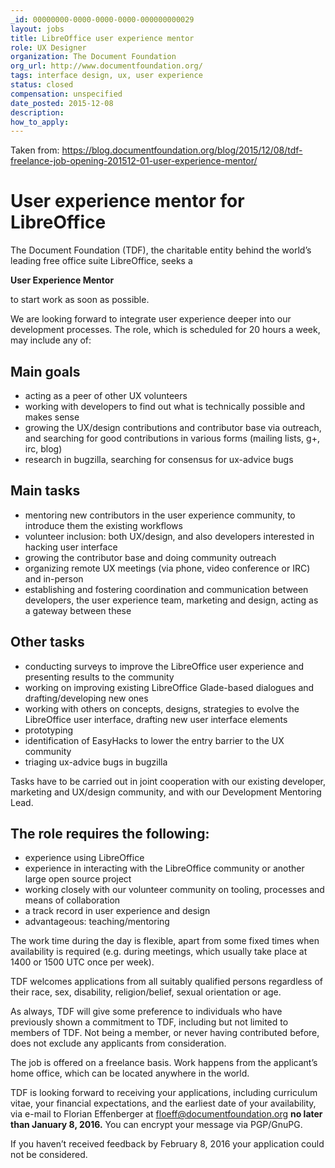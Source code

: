 ```yaml
---
_id: 00000000-0000-0000-0000-000000000029
layout: jobs
title: LibreOffice user experience mentor
role: UX Designer
organization: The Document Foundation
org_url: http://www.documentfoundation.org/
tags: interface design, ux, user experience
status: closed
compensation: unspecified
date_posted: 2015-12-08
description:
how_to_apply:
---
```

Taken from: https://blog.documentfoundation.org/blog/2015/12/08/tdf-freelance-job-opening-201512-01-user-experience-mentor/

User experience mentor for LibreOffice
======================================

The Document Foundation (TDF), the charitable entity behind the world’s leading free office suite LibreOffice, seeks a

**User Experience Mentor**

to start work as soon as possible.

We are looking forward to integrate user experience deeper into our development processes. The role, which is scheduled for 20 hours a week, may include any of:

Main goals
----------

* acting as a peer of other UX volunteers
* working with developers to find out what is technically possible and makes sense
* growing the UX/design contributions and contributor base via outreach, and searching for good contributions in various forms (mailing lists, g+, irc, blog)
* research in bugzilla, searching for consensus for ux-advice bugs

Main tasks
----------

* mentoring new contributors in the user experience community, to introduce them the existing workflows
* volunteer inclusion: both UX/design, and also developers interested in hacking user interface
* growing the contributor base and doing community outreach
* organizing remote UX meetings (via phone, video conference or IRC) and in-person
* establishing and fostering coordination and communication between developers, the user experience team, marketing and design, acting as a gateway between these

Other tasks
-----------

* conducting surveys to improve the LibreOffice user experience and presenting results to the community
* working on improving existing LibreOffice Glade-based dialogues and drafting/developing new ones
* working with others on concepts, designs, strategies to evolve the LibreOffice user interface, drafting new user interface elements
* prototyping
* identification of EasyHacks to lower the entry barrier to the UX community
* triaging ux-advice bugs in bugzilla

Tasks have to be carried out in joint cooperation with our existing developer, marketing and UX/design community, and with our Development Mentoring Lead.

The role requires the following:
--------------------------------

* experience using LibreOffice
* experience in interacting with the LibreOffice community or another large open source project
* working closely with our volunteer community on tooling, processes and means of collaboration
* a track record in user experience and design
* advantageous: teaching/mentoring

The work time during the day is flexible, apart from some fixed times when availability is required (e.g. during meetings, which usually take place at 1400 or 1500 UTC once per week).

TDF welcomes applications from all suitably qualified persons regardless of their race, sex, disability, religion/belief, sexual orientation or age.

As always, TDF will give some preference to individuals who have previously shown a commitment to TDF, including but not limited to members of TDF. Not being a member, or never having contributed before, does not exclude any applicants from consideration.

The job is offered on a freelance basis. Work happens from the applicant’s home office, which can be located anywhere in the world.

TDF is looking forward to receiving your applications, including curriculum vitae, your financial expectations, and the earliest date of your availability, via e-mail to Florian Effenberger at floeff@documentfoundation.org **no later than January 8, 2016.** You can encrypt your message via PGP/GnuPG.

If you haven’t received feedback by February 8, 2016 your application could not be considered.
